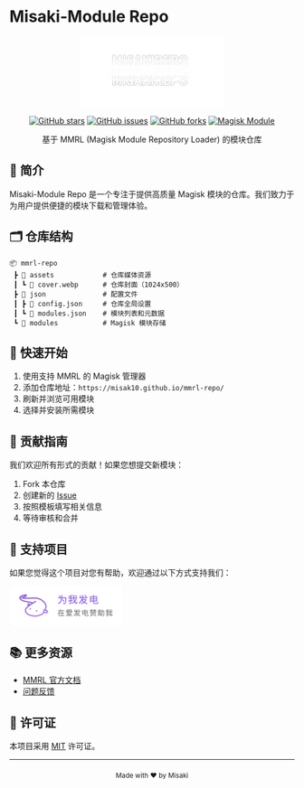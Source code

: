 # Misaki-Module Repo

<div align="center">
    <img src="assets/cover.webp" alt="Misaki-Module Repo" width="50%">
</div>

<div align="center">

[![GitHub stars](https://img.shields.io/github/stars/misak10/mmrl-repo?style=flat-square)](https://github.com/misak10/mmrl-repo/stargazers)
[![GitHub issues](https://img.shields.io/github/issues/misak10/mmrl-repo?style=flat-square)](https://github.com/misak10/mmrl-repo/issues)
[![GitHub forks](https://img.shields.io/github/forks/misak10/mmrl-repo?style=flat-square)](https://github.com/misak10/mmrl-repo/network)
[![Magisk Module](https://img.shields.io/badge/Magisk-Module-green.svg?style=flat-square)](https://github.com/topjohnwu/Magisk)

基于 MMRL (Magisk Module Repository Loader) 的模块仓库
</div>

## 📱 简介

Misaki-Module Repo 是一个专注于提供高质量 Magisk 模块的仓库。我们致力于为用户提供便捷的模块下载和管理体验。

## 🗂️ 仓库结构

```
📦 mmrl-repo
 ┣ 📂 assets            # 仓库媒体资源
 ┃ ┗ 📜 cover.webp      # 仓库封面（1024x500）
 ┣ 📂 json              # 配置文件
 ┃ ┣ 📜 config.json     # 仓库全局设置
 ┃ ┗ 📜 modules.json    # 模块列表和元数据
 ┗ 📂 modules           # Magisk 模块存储
```

## 🚀 快速开始

1. 使用支持 MMRL 的 Magisk 管理器
2. 添加仓库地址：`https://misak10.github.io/mmrl-repo/`
3. 刷新并浏览可用模块
4. 选择并安装所需模块

## 🤝 贡献指南

我们欢迎所有形式的贡献！如果您想提交新模块：

1. Fork 本仓库
2. 创建新的 [Issue](https://github.com/misak10/mmrl-repo/issues/new/choose)
3. 按照模板填写相关信息
4. 等待审核和合并

## 💖 支持项目

如果您觉得这个项目对您有帮助，欢迎通过以下方式支持我们：

<div align="left">
    <a href="https://afdian.com/a/misak10">
        <img src="src/afdian.png" alt="爱发电" width="200px">
    </a>
</div>

## 📚 更多资源

- [MMRL 官方文档](https://github.com/Googlers-Repo/mmrl-util)
- [问题反馈](https://github.com/misak10/mmrl-repo/issues)

## 📄 许可证

本项目采用 [MIT](LICENSE) 许可证。

---

<div align="center">
    <sub>Made with ❤️ by Misaki</sub>
</div> 
